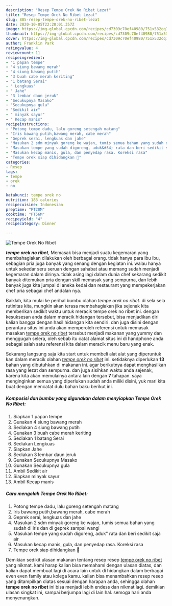 ```yaml
---
description: "Resep Tempe Orek No Ribet Lezat"
title: "Resep Tempe Orek No Ribet Lezat"
slug: 885-resep-tempe-orek-no-ribet-lezat
date: 2020-10-05T22:20:01.357Z
image: https://img-global.cpcdn.com/recipes/cd7309c70ef40980/751x532cq70/tempe-orek-no-ribet-foto-resep-utama.jpg
thumbnail: https://img-global.cpcdn.com/recipes/cd7309c70ef40980/751x532cq70/tempe-orek-no-ribet-foto-resep-utama.jpg
cover: https://img-global.cpcdn.com/recipes/cd7309c70ef40980/751x532cq70/tempe-orek-no-ribet-foto-resep-utama.jpg
author: Franklin Park
ratingvalue: 4
reviewcount: 11
recipeingredient:
- "1 papan tempe"
- "4 siung bawang merah"
- "4 siung bawang putih"
- "3 buah cabe merah keriting"
- "1 batang Serai"
- " Lengkuas"
- " Jahe"
- "3 lembar daun jeruk"
- "Secukupnya Masako"
- "Secukupnya gula"
- "Sedikit air"
- " minyak sayur"
- " Kecap manis"
recipeinstructions:
- "Potong tempe dadu, lalu goreng setengah matang"
- "Iris bawang putih,bawang merah, cabe merah"
- "Geprek serai, lengkuas dan jahe"
- "Masukan 2 sdm minyak goreng ke wajan, tumis semua bahan yang sudah di iris dan di geprek sampai wangi"
- "Masukan tempe yang sudah digoreng, aduk&#34; rata dan beri sedikit saja air"
- "Masukan kecap manis, gula, dan penyedap rasa. Koreksi rasa"
- "Tempe orek siap dihidangkan 🤗"
categories:
- Resep
tags:
- tempe
- orek
- no

katakunci: tempe orek no 
nutrition: 183 calories
recipecuisine: Indonesian
preptime: "PT20M"
cooktime: "PT56M"
recipeyield: "4"
recipecategory: Dinner

---
```



![Tempe Orek No Ribet](https://img-global.cpcdn.com/recipes/cd7309c70ef40980/751x532cq70/tempe-orek-no-ribet-foto-resep-utama.jpg)

<b><i>tempe orek no ribet</i></b>, Memasak bisa menjadi suatu kegemaran yang membahagiakan dilakukan oleh berbagai orang. tidak hanya para ibu ibu, sebagian pria juga banyak yang senang dengan kegiatan ini. walau hanya untuk sekedar seru seruan dengan sahabat atau memang sudah menjadi kegemaran dalam dirinya. tidak asing lagi dalam dunia chef sekarang sedikit banyak ditemukan pria dengan skill memasak yang sempurna, dan lebih banyak juga kita jumpai di aneka kedai dan restaurant yang mempekerjakan chef pria sebagai chef andalan nya.



Baiklah, kita mulai ke perihal bumbu olahan <i>tempe orek no ribet</i>. di sela sela rutinitas kita, mungkin akan terasa membahagiakan jika sejenak kita memberikan sedikit waktu untuk meracik tempe orek no ribet ini. dengan kesuksesan anda dalam meracik hidangan tersebut, bisa menjadikan diri kalian bangga dengan hasil hidangan kita sendiri. dan juga disini dengan perantara situs ini anda akan memperoleh referensi untuk memasak masakan <u>tempe orek no ribet</u> tersebut menjadi makanan yang yummy dan menggugah selera, oleh sebab itu catat alamat situs ini di handphone anda sebagai salah satu referensi kita dalam meracik menu baru yang enak.


Sekarang langsung saja kita start untuk membeli alat alat yang diperuntuk kan dalam meracik olahan <u><i>tempe orek no ribet</i></u> ini. setidaknya diperlukan <b>13</b> bahan yang dibutuhkan di makanan ini. agar berikutnya dapat menghasilkan rasa yang lezat dan sempurna. dan juga sisihkan waktu anda sejenak, karena kita akan memulainya antara lain dengan <b>7</b> tahapan. saya menginginkan semua yang diperlukan sudah anda miliki disini, yuk mari kita buat dengan mencatat dulu bahan baku berikut ini.

<!--inarticleads1-->

##### Komposisi dan bumbu yang digunakan dalam menyiapkan Tempe Orek No Ribet:

1. Siapkan 1 papan tempe
1. Gunakan 4 siung bawang merah
1. Sediakan 4 siung bawang putih
1. Gunakan 3 buah cabe merah keriting
1. Sediakan 1 batang Serai
1. Sediakan  Lengkuas
1. Siapkan  Jahe
1. Sediakan 3 lembar daun jeruk
1. Gunakan Secukupnya Masako
1. Gunakan Secukupnya gula
1. Ambil Sedikit air
1. Siapkan  minyak sayur
1. Ambil  Kecap manis




<!--inarticleads2-->

##### Cara mengolah Tempe Orek No Ribet:

1. Potong tempe dadu, lalu goreng setengah matang
1. Iris bawang putih,bawang merah, cabe merah
1. Geprek serai, lengkuas dan jahe
1. Masukan 2 sdm minyak goreng ke wajan, tumis semua bahan yang sudah di iris dan di geprek sampai wangi
1. Masukan tempe yang sudah digoreng, aduk&#34; rata dan beri sedikit saja air
1. Masukan kecap manis, gula, dan penyedap rasa. Koreksi rasa
1. Tempe orek siap dihidangkan 🤗




Demikian sedikit ulasan makanan tentang resep resep <u>tempe orek no ribet</u> yang nikmat. kami harap kalian bisa memahami dengan ulasan diatas, dan kalian dapat membuat lagi di acara lain untuk di hidangkan dalam berbagai even even family atau kolega kamu. kalian bisa menambahkan resep resep yang ditampilkan diatas sesuai dengan harapan anda, sehingga olahan <b>tempe orek no ribet</b> ini bisa menjadi lebih endess dan nikmat lagi. demikian ulasan singkat ini, sampai berjumpa lagi di lain hal. semoga hari anda menyenangkan.
